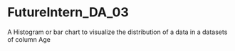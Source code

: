 # FutureIntern_DA_03
 A Histogram or bar chart to visualize the distribution of a data in a datasets of column Age
